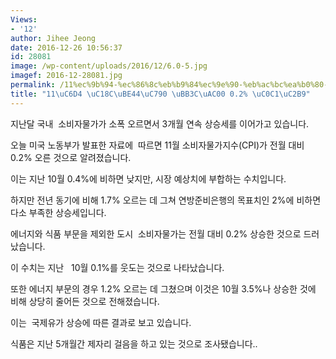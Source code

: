 ```yaml
---
Views:
- '12'
author: Jihee Jeong
date: 2016-12-26 10:56:37
id: 28081
image: /wp-content/uploads/2016/12/6.0-5.jpg
imagef: 2016-12-28081.jpg
permalink: /11%ec%9b%94-%ec%86%8c%eb%b9%84%ec%9e%90-%eb%ac%bc%ea%b0%80-0-2-%ec%83%81%ec%8a%b9/
title: "11\uC6D4 \uC18C\uBE44\uC790 \uBB3C\uAC00 0.2% \uC0C1\uC2B9"
---
```


지난달 국내  소비자물가가 소폭 오르면서 3개월 연속 상승세를 이어가고 있습니다.

오늘 미국 노동부가 발표한 자료에  따르면 11월 소비자물가지수(CPI)가 전월 대비 0.2% 오른 것으로 알려졌습니다.

이는 지난 10월 0.4%에 비하면 낮지만, 시장 예상치에 부합하는 수치입니다.

하지만 전년 동기에 비해 1.7% 오르는 데 그쳐 연방준비은행의 목표치인 2%에 비하면 다소 부족한 상승세입니다.

에너지와 식품 부문을 제외한 도시  소비자물가는 전월 대비 0.2% 상승한 것으로 드러났습니다.

이 수치는 지난   10월 0.1%를 웃도는 것으로 나타났습니다.

또한 에너지 부문의 경우 1.2% 오르는 데 그쳤으며 이것은 10월 3.5%나 상승한 것에 비해 상당히 줄어든 것으로 전해졌습니다.

이는  국제유가 상승에 따른 결과로 보고 있습니다.

식품은 지난 5개월간 제자리 걸음을 하고 있는 것으로 조사됐습니다..